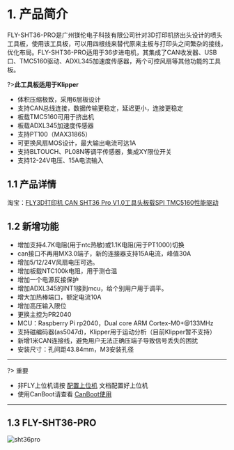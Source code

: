 # 1. 产品简介

FLY-SHT36-PRO是广州镁伦电子科技有限公司针对3D打印机挤出头设计的喷头工具板，使用该工具板，可以用四根线来替代原来主板与打印头之间繁杂的接线，优化布局。FLY-SHT36-PRO适用于36步进电机，其集成了CAN收发器、USB口、TMC5160驱动、ADXL345加速度传感器，两个可控风扇等其他功能的工具板。

?>**此工具板适用于Klipper**

* 体积压缩极致，采用6层板设计
* 支持CAN总线连接，数据传输更稳定，延迟更小，连接更稳定
* 板载TMC5160可用于挤出机
* 板载ADXL345加速度传感器
* 支持PT100（MAX31865）
* 可更换风扇MOS设计，最大输出电流可达1A
* 支持BLTOUCH、PL08N等调平传感器，集成XY限位开关
* 支持12-24V电压、15A电流输入 

## 1.1 产品详情

淘宝：[FLY3D打印机 CAN SHT36 Pro V1.0工具头板载SPI TMC5160性能驱动](https://item.taobao.com/item.htm?spm=a1z10.5-c.w4002-23066022675.44.5b5b39034jOo8t&id=725470663830) 

## 1.2 新增功能

* 增加支持4.7K电阻(用于ntc热敏)或1.1K电阻(用于PT1000)切换
* can接口不再用MX3.0端子，新的连接器支持15A电流，峰值30A
* 增加5/12/24V风扇电压可选。
* 增加板载NTC100k电阻，用于测仓温
* 增加一个电源反接保护
* 增加ADXL345的INT1接到mcu，给个别用户用于调平。
* 增大加热棒端口，额定电流10A
* 增加高压输入限位
* 更换主控为PR2040
* MCU：Raspberry Pi rp2040，Dual core ARM Cortex-M0+@133MHz
* 支持磁编码器(as5047d)，Klipper用于运动分析（目前Klipper暂不支持）
* 新增1米CAN连接线，避免用户无法正确压端子导致信号丢失的困扰
* 安装尺寸：孔间距43.84mm，M3安装孔径


----

?> 重要

* 非FLY上位机请按 [配置上位机](/board/fly_sht_v2/piconfig "点击即可跳转") 文档配置好上位机
* 使用CanBoot请查看 [CanBoot使用](/advanced/canboot.md "点击即可跳转")

----

## 1.3 FLY-SHT36-PRO

![sht36pro](../../images/boards/fly_sht36_pro/sht36pro.png)

